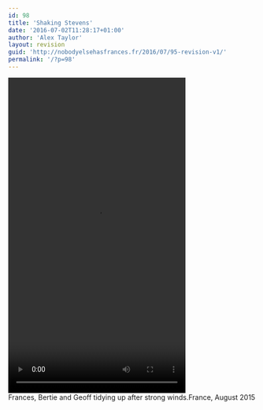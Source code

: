 ```yaml
---
id: 98
title: 'Shaking Stevens'
date: '2016-07-02T11:28:17+01:00'
author: 'Alex Taylor'
layout: revision
guid: 'http://nobodyelsehasfrances.fr/2016/07/95-revision-v1/'
permalink: '/?p=98'
---
```


<div class="wp-video" style="width: 360px;"><video class="wp-video-shortcode" controls="controls" height="640" id="video-98-31" preload="metadata" width="360"><source src="http://nobodyelsehasfrances.fr/wp-content/uploads/2016/07/Shaking-Stevens.m4v?_=31" type="video/mp4"></source><http://nobodyelsehasfrances.fr/wp-content/uploads/2016/07/Shaking-Stevens.m4v></video></div>  
Frances, Bertie and Geoff tidying up after strong winds.France, August 2015 